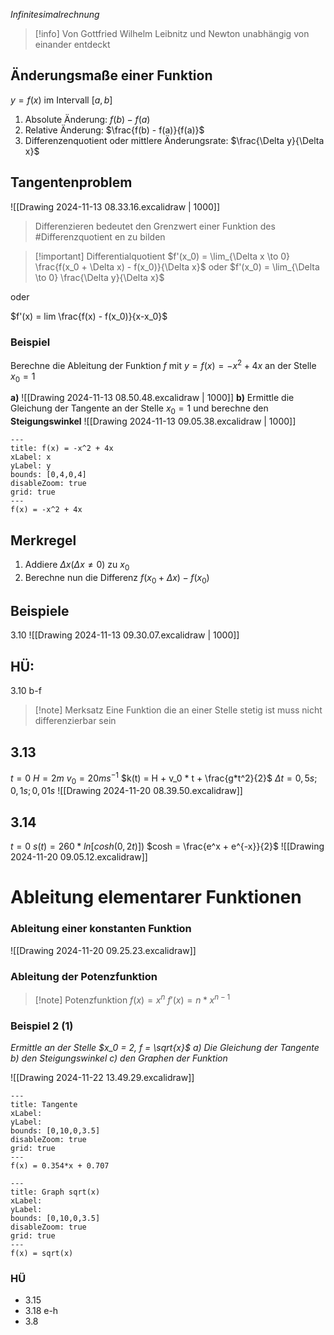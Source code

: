 _Infinitesimalrechnung_

>[!info]
>Von Gottfried Wilhelm Leibnitz und Newton unabhängig von einander entdeckt

## Änderungsmaße einer Funktion

$y = f(x)$ im Intervall $[a,b]$

1. Absolute Änderung: $f(b) - f(a)$
2. Relative Änderung: $\frac{f(b) - f(a)}{f(a)}$
3. Differenzenquotient oder mittlere Änderungsrate: $\frac{\Delta y}{\Delta x}$

## Tangentenproblem

![[Drawing 2024-11-13 08.33.16.excalidraw | 1000]]

> Differenzieren bedeutet den Grenzwert einer Funktion des #Differenzquotient en zu bilden

>[!important] Differentialquotient
$f'(x_0) = \lim_{\Delta x \to 0} \frac{f(x_0 + \Delta x) - f(x_0)}{\Delta x}$ oder $f'(x_0) = \lim_{\Delta \to 0} \frac{\Delta y}{\Delta x}$
>
oder
>
$f'(x) = lim \frac{f(x) - f(x_0)}{x-x_0}$



### Beispiel
Berechne die Ableitung der Funktion $f$ mit $y = f(x) = -x^2 + 4x$ an der Stelle $x_0 = 1$

**a)** ![[Drawing 2024-11-13 08.50.48.excalidraw | 1000]] **b)** Ermittle die Gleichung der Tangente an der Stelle $x_0 = 1$ und berechne den **Steigungswinkel**
![[Drawing 2024-11-13 09.05.38.excalidraw  | 1000]]
```functionplot
---
title: f(x) = -x^2 + 4x
xLabel: x
yLabel: y
bounds: [0,4,0,4]
disableZoom: true
grid: true
---
f(x) = -x^2 + 4x
```
## Merkregel
1. Addiere $\Delta x (\Delta x \neq 0 )$  zu $x_0$
3. Berechne nun die Differenz $f(x_0 + \Delta x) - f(x_0)$

## Beispiele
3.10
![[Drawing 2024-11-13 09.30.07.excalidraw | 1000]]
## HÜ:
3.10 b-f

>[!note] Merksatz
>Eine Funktion die an einer Stelle stetig ist muss nicht differenzierbar sein

## 3.13
$t = 0 \ H = 2m \ v_0 = 20ms^{-1}$
$k(t) = H + v_0 * t + \frac{g*t^2}{2}$
$\Delta t = 0,5s; 0,1s; 0,01s$
![[Drawing 2024-11-20 08.39.50.excalidraw]]

## 3.14
$t = 0$ $s(t) = 260 * ln [cosh(0,2t)])$
$cosh = \frac{e^x + e^{-x}}{2}$
![[Drawing 2024-11-20 09.05.12.excalidraw]]

# Ableitung elementarer Funktionen
### Ableitung einer konstanten Funktion
![[Drawing 2024-11-20 09.25.23.excalidraw]]
### Ableitung der Potenzfunktion
>[!note] Potenzfunktion
>$f(x) = x^n$
>$f'(x)=n*x^{n-1}$
### Beispiel 2 (1)
_Ermittle an der Stelle $x_0 = 2, f = \sqrt{x}$
a) Die Gleichung der Tangente
b) den Steigungswinkel
c) den Graphen der Funktion_

![[Drawing 2024-11-22 13.49.29.excalidraw]]

```functionplot
---
title: Tangente
xLabel: 
yLabel: 
bounds: [0,10,0,3.5]
disableZoom: true
grid: true
---
f(x) = 0.354*x + 0.707
```
```functionplot
---
title: Graph sqrt(x)
xLabel: 
yLabel: 
bounds: [0,10,0,3.5]
disableZoom: true
grid: true
---
f(x) = sqrt(x)
```

### HÜ
- 3.15
- 3.18 e-h
- 3.8